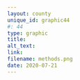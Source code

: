 ```yaml
---
layout: county 
unique_id: graphic44
#: 44
type: graphic
title: 
alt_text: 
link: 
filename: methods.png
date: 2020-07-21
---
```

